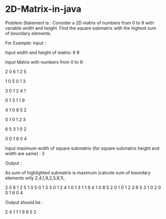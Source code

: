 # 2D-Matrix-in-java
Problem Statement is : Consider a 2D matrix of numbers from 0 to 9 with variable width and height. Find the square submatrix with the highest sum of boundary elements.

For Example:
Input :

Input width and height of matrix: 6 8

Input Matrix with numbers from 0 to 9:

2 0 6 1 2 5

1 0 5 0 1 3

3 0 1 2 4 1

0 1 3 1 1 9

4 1 0 8 5 2

0 1 0 1 2 3

6 5 3 1 0 2

0 0 1 6 0 4

Input maximum width of square submatrix (for square submatrix height and width are same) : 3


Output :

As sum of highlighted submatrix is maximum (calcute sum of boundary elements only 2,4,1,9,2,5,8,1),

2 0 6 1 2 5
1 0 5 0 1 3
3 0 1 2 4 1
0 1 3 1 1 9
4 1 0 8 5 2
0 1 0 1 2 3
6 5 3 1 0 2
0 0 1 6 0 4

Output should be :

2 4 1
1 1 9
8 5 2
